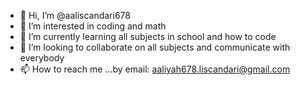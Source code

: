 - 👋 Hi, I’m @aaliscandari678
- 👀 I’m interested in coding and math
- 🌱 I’m currently learning all subjects in school and how to code
- 💞️ I’m looking to collaborate on all subjects and communicate with everybody
- 📫 How to reach me ...by email: aaliyah678.liscandari@gmail.com
<!---
aaliscandari678/aaliscandari678 is a ✨ special ✨ repository because its `README.md` (this file) appears on your GitHub profile.
You can click the Preview link to take a look at your changes.
--->
